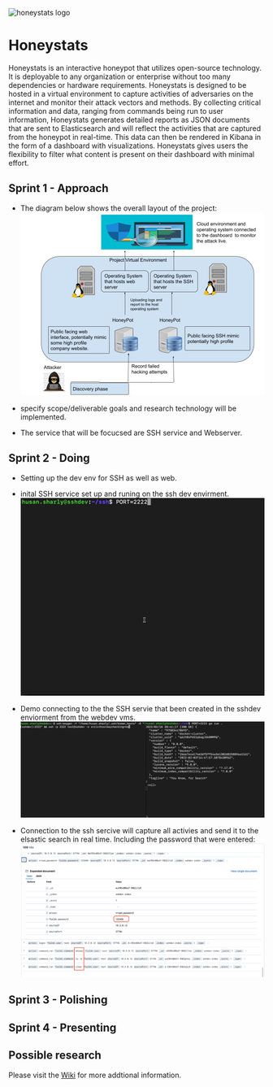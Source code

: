 ![honeystats logo](https://avatars.githubusercontent.com/u/98433894?s=100&v=4)
# Honeystats   
Honeystats is an interactive honeypot that utilizes open-source technology. It is deployable to any organization or enterprise without too many dependencies or hardware requirements. Honeystats is designed to be hosted in a virtual environment to capture activities of adversaries on the internet and monitor their attack vectors and methods. By collecting critical information and data, ranging from commands being run to user information, Honeystats generates detailed reports as JSON documents that are sent to Elasticsearch and will reflect the activities that are captured from the honeypot in real-time. This data can then be rendered in Kibana in the form of a dashboard with visualizations. Honeystats gives users the flexibility to filter what content is present on their dashboard with minimal effort. 

## Sprint 1 - Approach
-  The diagram below shows the overall layout of the project:
![p1](images/p1.jpg "Diagram")

- specify scope/deliverable goals and research technology will be implemented.
- The service that will be focucsed are SSH service and Webserver.

## Sprint 2 - Doing 

- Setting up the dev env for SSH as well as web.


- inital SSH service set up and runing on the ssh dev envirment. 
![p1](images/runningSSJ.gif)

- Demo connecting to the the SSH servie that been created in the sshdev enviorment from the webdev vms.
![p1](images/connectingSSh.gif)

- Connection to the ssh sercive will capture all activies and send it to the elsastic search in real time. Including the password that were entered:
![p1](images/ElasticSearch.png)

## Sprint 3 - Polishing

## Sprint 4 - Presenting

## Possible research

Please visit the [Wiki](https://github.com/honeystats/honeystats/wiki) for more addtional information. 
